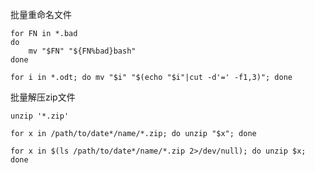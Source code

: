批量重命名文件

```shell
for FN in *.bad
do
    mv "$FN" "${FN%bad}bash"
done

for i in *.odt; do mv "$i" "$(echo "$i"|cut -d'=' -f1,3)"; done
```

批量解压zip文件

```shell
unzip '*.zip'

for x in /path/to/date*/name/*.zip; do unzip "$x"; done

for x in $(ls /path/to/date*/name/*.zip 2>/dev/null); do unzip $x; done
```

